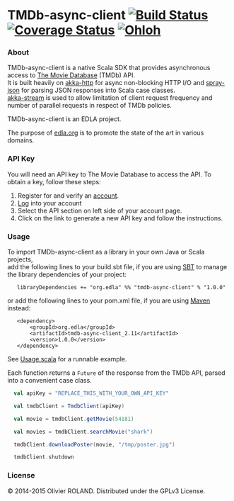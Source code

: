 # TMDb-async-client [![Build Status](https://travis-ci.org/newca12/TMDb-async-client.svg?branch=master)](https://travis-ci.org/newca12/TMDb-async-client) [![Coverage Status](https://coveralls.io/repos/newca12/TMDb-async-client/badge.png)](https://coveralls.io/r/newca12/TMDb-async-client) [![Ohloh](http://www.ohloh.net/p/TMDb-async-client/widgets/project_thin_badge.gif)](https://www.ohloh.net/p/TMDb-async-client)

### About ###
TMDb-async-client is a native Scala SDK that provides asynchronous access to [The Movie Database][1] (TMDb) API.  
It is built heavily on [akka-http][2] for async non-blocking HTTP I/O and [spray-json][3] for parsing JSON responses into Scala case classes.  
[akka-stream][4] is used to allow limitation of client request frequency and number of parallel requests in respect of TMDb policies.

TMDb-async-client is an EDLA project.

The purpose of [edla.org](http://www.edla.org) is to promote the state of the art in various domains.

### API Key ###
You will need an API key to The Movie Database to access the API.  To obtain a key, follow these steps:

1. Register for and verify an [account](https://www.themoviedb.org/account/signup).
2. [Log](https://www.themoviedb.org/login) into your account
3. Select the API section on left side of your account page.
4. Click on the link to generate a new API key and follow the instructions.

### Usage ###

To import TMDb-async-client as a library in your own Java or Scala projects,  
add the following lines to your build.sbt file, if you are using [SBT](http://www.scala-sbt.org/release/docs/Getting-Started/Setup) to manage the library dependencies of your project:

```
   libraryDependencies += "org.edla" %% "tmdb-async-client" % "1.0.0"
```

or add the following lines to your pom.xml file, if you are using [Maven](http://maven.apache.org/) instead:

```
   <dependency>
       <groupId>org.edla</groupId>
       <artifactId>tmdb-async-client_2.11</artifactId>
       <version>1.0.0</version>
   </dependency>
```

See [Usage.scala](https://github.com/newca12/TMDb-async-client/blob/master/src/main/scala/org/edla/tmdb/client/Usage.scala) for a runnable example.

Each function returns a `Future` of the response from the TMDb API, parsed into a convenient case class.

``` scala
  val apiKey = "REPLACE_THIS_WITH_YOUR_OWN_API_KEY"

  val tmdbClient = TmdbClient(apiKey)

  val movie = tmdbClient.getMovie(54181)

  val movies = tmdbClient.searchMovie("shark")

  tmdbClient.downloadPoster(movie, "/tmp/poster.jpg")

  tmdbClient.shutdown
```
### License ###
© 2014-2015 Olivier ROLAND. Distributed under the GPLv3 License.

[1]: http://www.themoviedb.org/
[2]: http://doc.akka.io/docs/akka-stream-and-http-experimental/snapshot/scala.html
[3]: http://doc.akka.io/docs/akka-stream-and-http-experimental/snapshot/scala/http/common/json-support.html
[4]: http://doc.akka.io/docs/akka-stream-and-http-experimental/snapshot/scala/stream-cookbook.html#Globally_limiting_the_rate_of_a_set_of_streams